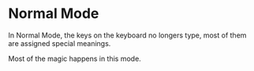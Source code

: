 # Normal Mode

In Normal Mode, the keys on the keyboard no longers type, most of them are assigned special meanings.

Most of the magic happens in this mode.
